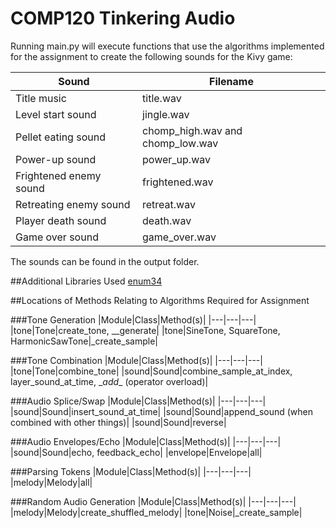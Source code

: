 # COMP120 Tinkering Audio

Running main.py will execute functions that use the algorithms implemented for the assignment to create the following sounds for the Kivy game:

|Sound|Filename|
|---|---|
|Title music|title.wav|
|Level start sound|jingle.wav|
|Pellet eating sound|chomp_high.wav and chomp_low.wav|
|Power-up sound|power_up.wav|
|Frightened enemy sound|frightened.wav|
|Retreating enemy sound|retreat.wav|
|Player death sound|death.wav|
|Game over sound | game_over.wav|

The sounds can be found in the output folder.

##Additional Libraries Used
[enum34](https://pypi.python.org/pypi/enum34)

##Locations of Methods Relating to Algorithms Required for Assignment

###Tone Generation
|Module|Class|Method(s)|
|---|---|---|
|tone|Tone|create_tone, __generate|
|tone|SineTone, SquareTone, HarmonicSawTone|_create_sample|

###Tone Combination
|Module|Class|Method(s)|
|---|---|---|
|tone|Tone|combine_tone|
|sound|Sound|combine_sample_at_index, layer_sound_at_time, \__add__ (operator overload)|

###Audio Splice/Swap
|Module|Class|Method(s)|
|---|---|---|
|sound|Sound|insert_sound_at_time|
|sound|Sound|append_sound (when combined with other things)|
|sound|Sound|reverse|

###Audio Envelopes/Echo
|Module|Class|Method(s)|
|---|---|---|
|sound|Sound|echo, feedback_echo|
|envelope|Envelope|all|

###Parsing Tokens
|Module|Class|Method(s)|
|---|---|---|
|melody|Melody|all|

###Random Audio Generation
|Module|Class|Method(s)|
|---|---|---|
|melody|Melody|create_shuffled_melody|
|tone|Noise|_create_sample|
